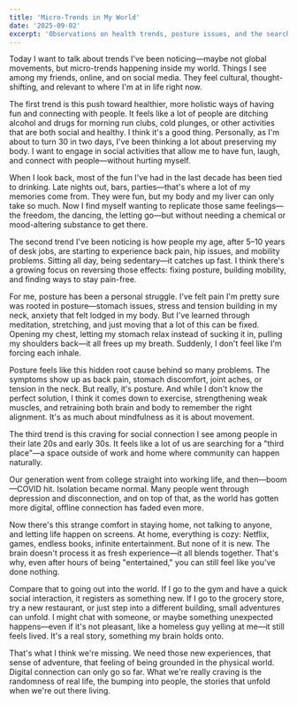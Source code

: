 ```yaml
---
title: 'Micro-Trends in My World'
date: '2025-09-02'
excerpt: 'Observations on health trends, posture issues, and the search for social connection.'
---
```


Today I want to talk about trends I've been noticing—maybe not global movements, but micro-trends happening inside my world. Things I see among my friends, online, and on social media. They feel cultural, thought-shifting, and relevant to where I'm at in life right now.

The first trend is this push toward healthier, more holistic ways of having fun and connecting with people. It feels like a lot of people are ditching alcohol and drugs for morning run clubs, cold plunges, or other activities that are both social and healthy. I think it's a good thing. Personally, as I'm about to turn 30 in two days, I've been thinking a lot about preserving my body. I want to engage in social activities that allow me to have fun, laugh, and connect with people—without hurting myself.

When I look back, most of the fun I've had in the last decade has been tied to drinking. Late nights out, bars, parties—that's where a lot of my memories come from. They were fun, but my body and my liver can only take so much. Now I find myself wanting to replicate those same feelings—the freedom, the dancing, the letting go—but without needing a chemical or mood-altering substance to get there.

The second trend I've been noticing is how people my age, after 5–10 years of desk jobs, are starting to experience back pain, hip issues, and mobility problems. Sitting all day, being sedentary—it catches up fast. I think there's a growing focus on reversing those effects: fixing posture, building mobility, and finding ways to stay pain-free.

For me, posture has been a personal struggle. I've felt pain I'm pretty sure was rooted in posture—stomach issues, stress and tension building in my neck, anxiety that felt lodged in my body. But I've learned through meditation, stretching, and just moving that a lot of this can be fixed. Opening my chest, letting my stomach relax instead of sucking it in, pulling my shoulders back—it all frees up my breath. Suddenly, I don't feel like I'm forcing each inhale.

Posture feels like this hidden root cause behind so many problems. The symptoms show up as back pain, stomach discomfort, joint aches, or tension in the neck. But really, it's posture. And while I don't know the perfect solution, I think it comes down to exercise, strengthening weak muscles, and retraining both brain and body to remember the right alignment. It's as much about mindfulness as it is about movement.

The third trend is this craving for social connection I see among people in their late 20s and early 30s. It feels like a lot of us are searching for a "third place"—a space outside of work and home where community can happen naturally.

Our generation went from college straight into working life, and then—boom—COVID hit. Isolation became normal. Many people went through depression and disconnection, and on top of that, as the world has gotten more digital, offline connection has faded even more.

Now there's this strange comfort in staying home, not talking to anyone, and letting life happen on screens. At home, everything is cozy: Netflix, games, endless books, infinite entertainment. But none of it is new. The brain doesn't process it as fresh experience—it all blends together. That's why, even after hours of being "entertained," you can still feel like you've done nothing.

Compare that to going out into the world. If I go to the gym and have a quick social interaction, it registers as something new. If I go to the grocery store, try a new restaurant, or just step into a different building, small adventures can unfold. I might chat with someone, or maybe something unexpected happens—even if it's not pleasant, like a homeless guy yelling at me—it still feels lived. It's a real story, something my brain holds onto.

That's what I think we're missing. We need those new experiences, that sense of adventure, that feeling of being grounded in the physical world. Digital connection can only go so far. What we're really craving is the randomness of real life, the bumping into people, the stories that unfold when we're out there living.















